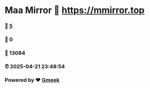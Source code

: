 # Maa Mirror :link: https://mmirror.top 
### :page_facing_up: [5](https://mmirror.top/tag.html) 
### :speech_balloon: 0 
### :hibiscus: 13084 
### :alarm_clock: 2025-04-21 23:48:54 
### Powered by :heart: [Gmeek](https://github.com/Meekdai/Gmeek)
